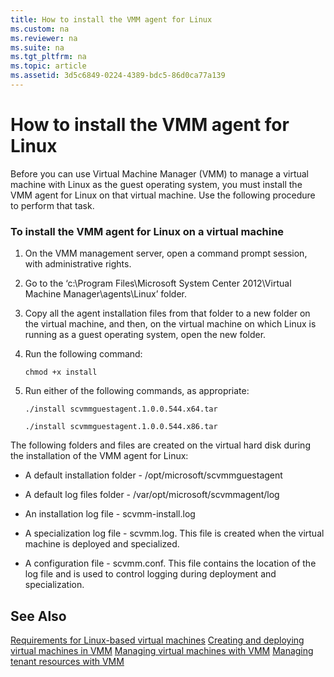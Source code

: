 ```yaml
---
title: How to install the VMM agent for Linux
ms.custom: na
ms.reviewer: na
ms.suite: na
ms.tgt_pltfrm: na
ms.topic: article
ms.assetid: 3d5c6849-0224-4389-bdc5-86d0ca77a139
---
```

# How to install the VMM agent for Linux
Before you can use Virtual Machine Manager (VMM) to manage a virtual machine with Linux as the guest operating system, you must install the VMM agent for Linux on that virtual machine. Use the following procedure to perform that task.

### To install the VMM agent for Linux on a virtual machine

1.  On the VMM management server, open a command prompt session, with administrative rights.

2.  Go to the ‘c:\Program Files\Microsoft System Center 2012\Virtual Machine Manager\agents\Linux’ folder.

3.  Copy all the agent installation files from that folder to a new folder on the virtual machine, and then, on the virtual machine on which Linux is running as a guest operating system, open the new folder.

4.  Run the following command:

    ```
    chmod +x install
    ```

5.  Run either of the following commands, as appropriate:

    ```
    ./install scvmmguestagent.1.0.0.544.x64.tar
    ```

    ```
    ./install scvmmguestagent.1.0.0.544.x86.tar
    ```

The following folders and files are created on the virtual hard disk during the installation of the VMM agent for Linux:

-   A default installation folder - /opt/microsoft/scvmmguestagent

-   A default log files folder - /var/opt/microsoft/scvmmagent/log

-   An installation log file - scvmm-install.log

-   A specialization log file - scvmm.log. This file is created when the virtual machine is deployed and specialized.

-   A configuration file - scvmm.conf. This file contains the location of the log file and is used to control logging during deployment and specialization.

## See Also
[Requirements for Linux-based virtual machines](Requirements-for-Linux-based-virtual-machines.md)
[Creating and deploying virtual machines in VMM](Creating-and-deploying-virtual-machines-in-VMM.md)
[Managing virtual machines with VMM](Managing-virtual-machines-with-VMM.md)
[Managing tenant resources with VMM](Managing-tenant-resources-with-VMM.md)


